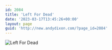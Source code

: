 ```yaml
---
id: 2084
title: 'Left For Dead'
date: '2023-03-17T13:45:26+00:00'
layout: page
guid: 'http://new.andydixon.com/?page_id=2084'
---
```


![Left For Dead](https://i0.wp.com/assets.g8x2.ldn.idrivee2-23.com/posters/Left%20For%20Dead%2001.jpg?w=1200&ssl=1 "Left For Dead")